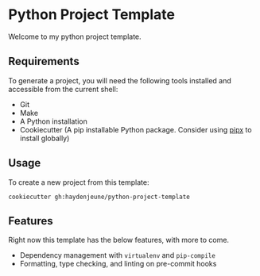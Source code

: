 # Python Project Template

Welcome to my python project template.

## Requirements

To generate a project, you will need the following tools installed and accessible from the current shell:
- Git
- Make
- A Python installation
- Cookiecutter (A pip installable Python package. Consider using [pipx](https://github.com/pypa/pipx) to install globally)

## Usage

To create a new project from this template:

```
cookiecutter gh:haydenjeune/python-project-template
```

## Features

Right now this template has the below features, with more to come.

- Dependency management with `virtualenv` and `pip-compile`
- Formatting, type checking, and linting on pre-commit hooks
